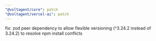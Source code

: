 ```yaml
---
"@voltagent/core": patch
"@voltagent/vercel-ai": patch
---
```


fix: zod peer dependency to allow flexible versioning (^3.24.2 instead of 3.24.2) to resolve npm install conflicts
